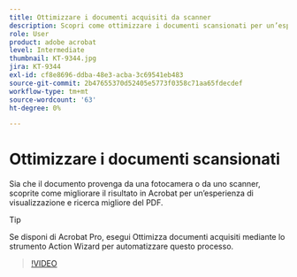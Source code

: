 ```yaml
---
title: Ottimizzare i documenti acquisiti da scanner
description: Scopri come ottimizzare i documenti scansionati per un’esperienza di visualizzazione e ricerca più coinvolgente per il PDF
role: User
product: adobe acrobat
level: Intermediate
thumbnail: KT-9344.jpg
jira: KT-9344
exl-id: cf8e8696-ddba-48e3-acba-3c69541eb483
source-git-commit: 2b47655370d52405e5773f0358c71aa65fdecdef
workflow-type: tm+mt
source-wordcount: '63'
ht-degree: 0%

---
```


# Ottimizzare i documenti scansionati

Sia che il documento provenga da una fotocamera o da uno scanner, scoprite come migliorare il risultato in Acrobat per un’esperienza di visualizzazione e ricerca migliore del PDF.

>[!TIP]
>
>Se disponi di Acrobat Pro, esegui Ottimizza documenti acquisiti mediante lo strumento Action Wizard per automatizzare questo processo.

>[!VIDEO](https://video.tv.adobe.com/v/340823?quality=12&learn=on&hidetitle=true)
